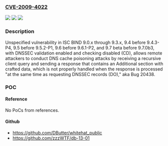 ### [CVE-2009-4022](https://cve.mitre.org/cgi-bin/cvename.cgi?name=CVE-2009-4022)
![](https://img.shields.io/static/v1?label=Product&message=n%2Fa&color=blue)
![](https://img.shields.io/static/v1?label=Version&message=%3D%20n%2Fa%20&color=brighgreen)
![](https://img.shields.io/static/v1?label=Vulnerability&message=n%2Fa&color=brighgreen)

### Description

Unspecified vulnerability in ISC BIND 9.0.x through 9.3.x, 9.4 before 9.4.3-P4, 9.5 before 9.5.2-P1, 9.6 before 9.6.1-P2, and 9.7 beta before 9.7.0b3, with DNSSEC validation enabled and checking disabled (CD), allows remote attackers to conduct DNS cache poisoning attacks by receiving a recursive client query and sending a response that contains an Additional section with crafted data, which is not properly handled when the response is processed "at the same time as requesting DNSSEC records (DO)," aka Bug 20438.

### POC

#### Reference
No PoCs from references.

#### Github
- https://github.com/DButter/whitehat_public
- https://github.com/zzzWTF/db-13-01

